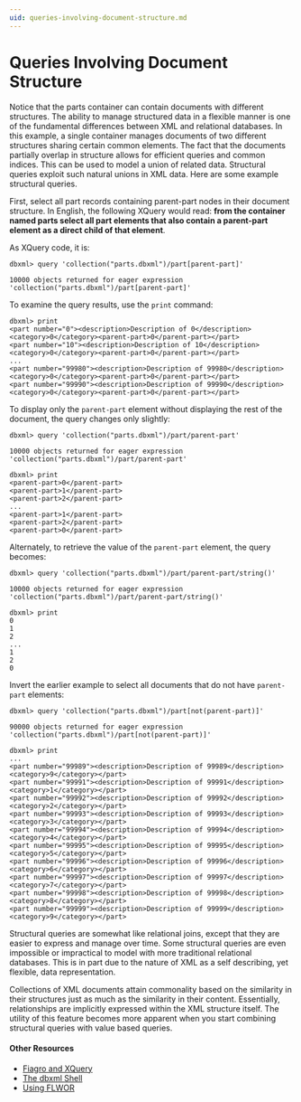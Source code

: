 ```yaml
---
uid: queries-involving-document-structure.md
---
```


# Queries Involving Document Structure

Notice that the parts container can contain documents with different structures. The ability to manage structured data in a flexible manner is one of the fundamental differences between XML and relational databases. In this example, a single container manages documents of two different structures sharing certain common elements. The fact that the documents partially overlap in structure allows for efficient queries and common indices. This can be used to model a union of related data. Structural queries exploit such natural unions in XML data. Here are some example structural queries.


First, select all part records containing parent-part nodes in their document structure. In English, the following XQuery would read: __from the container named parts select all part elements that also contain a parent-part element as a direct child of that element__. 

As XQuery code, it is:

```
dbxml> query 'collection("parts.dbxml")/part[parent-part]'

10000 objects returned for eager expression 'collection("parts.dbxml")/part[parent-part]'
```

To examine the query results, use the `print` command:


```
dbxml> print
<part number="0"><description>Description of 0</description>
<category>0</category><parent-part>0</parent-part></part>
<part number="10"><description>Description of 10</description>
<category>0</category><parent-part>0</parent-part></part>
...
<part number="99980"><description>Description of 99980</description>
<category>0</category><parent-part>0</parent-part></part>
<part number="99990"><description>Description of 99990</description>
<category>0</category><parent-part>0</parent-part></part>
```

To display only the `parent-part` element without displaying the rest of the document, the query changes only slightly:


```
dbxml> query 'collection("parts.dbxml")/part/parent-part'

10000 objects returned for eager expression 'collection("parts.dbxml")/part/parent-part'

dbxml> print
<parent-part>0</parent-part>
<parent-part>1</parent-part>
<parent-part>2</parent-part>
...
<parent-part>1</parent-part>
<parent-part>2</parent-part>
<parent-part>0</parent-part>
```

Alternately, to retrieve the value of the `parent-part` element, the query becomes:


```
dbxml> query 'collection("parts.dbxml")/part/parent-part/string()'

10000 objects returned for eager expression 'collection("parts.dbxml")/part/parent-part/string()'

dbxml> print
0
1
2
...
1
2
0
```

Invert the earlier example to select all documents that do not have `parent-part` elements:


```
dbxml> query 'collection("parts.dbxml")/part[not(parent-part)]'

90000 objects returned for eager expression 'collection("parts.dbxml")/part[not(parent-part)]'

dbxml> print
...
<part number="99989"><description>Description of 99989</description>
<category>9</category></part>
<part number="99991"><description>Description of 99991</description>
<category>1</category></part>
<part number="99992"><description>Description of 99992</description>
<category>2</category></part>
<part number="99993"><description>Description of 99993</description>
<category>3</category></part>
<part number="99994"><description>Description of 99994</description>
<category>4</category></part>
<part number="99995"><description>Description of 99995</description>
<category>5</category></part>
<part number="99996"><description>Description of 99996</description>
<category>6</category></part>
<part number="99997"><description>Description of 99997</description>
<category>7</category></part>
<part number="99998"><description>Description of 99998</description>
<category>8</category></part>
<part number="99999"><description>Description of 99999</description>
<category>9</category></part>
```

Structural queries are somewhat like relational joins, except that they are easier to express and manage over time. Some structural queries are even impossible or impractical to model with more traditional relational databases. This is in part due to the nature of XML as a self describing, yet flexible, data representation.


Collections of XML documents attain commonality based on the similarity in their structures just as much as the similarity in their content. Essentially, relationships are implicitly expressed within the XML structure itself. The utility of this feature becomes more apparent when you start combining structural queries with value based queries.

#### Other Resources
* [Fiagro and XQuery](xref:figaro-and-xquery.md)
* [The dbxml Shell](xref:the-dbxml-shell.md)
* [Using FLWOR](xref:using-flwor.md)